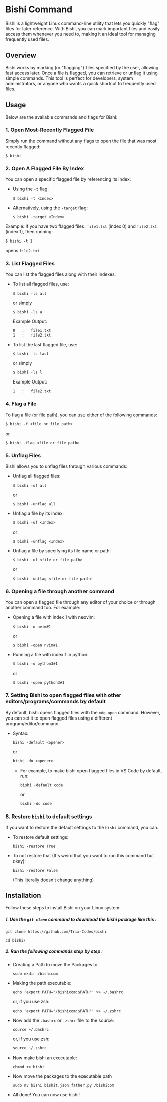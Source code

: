 # Bishi Command

Bishi is a lightweight Linux command-line utility that lets you quickly "flag" files for later reference. With Bishi, you can mark important files and easily access them whenever you need to, making it an ideal tool for managing frequently used files.
## Overview

Bishi works by marking (or "flagging") files specified by the user, allowing fast access later. Once a file is flagged, you can retrieve or unflag it using simple commands. This tool is perfect for developers, system administrators, or anyone who wants a quick shortcut to frequently used files.

## Usage

Below are the available commands and flags for Bishi:

### 1. Open Most-Recently Flagged File

Simply run the command without any flags to open the file that was most recently flagged:

```
$ bishi
```
### 2. Open A Flagged File By Index

You can open a specific flagged file by referencing its index:
- Using the `-t` flag:
    ```
    $ bishi -t <Index>
    ```
- Alternatively, using the `-target` flag:
    ```
    $ bishi -target <Index>
    ```
Example: If you have two flagged files: `file1.txt` (index 0) and `file2.txt` (index 1), then running:

    $ bishi -t 1
opens `file2.txt`

### 3. List Flagged Files

You can list the flagged files along with their indexes:
- To list all flagged files, use:
    ```
    $ bishi -ls all
    ```
    or simply
    ```
    $ bishi -ls a
    ```
    Example Output:
    ```
    0   :   file1.txt
    1   :   file2.txt
    ```
- To list the last flagged file, use:
    ```
    $ bishi -ls last
    ```
    or simply
    ```
    $ bishi -ls l
    ```
    Example Output:
    ```
    1   :   file2.txt
    ```
### 4. Flag a File
To flag a file (or file path), you can use either of the following commands:

    $ bishi -f <file or file path>
or

    $ bishi -flag <file or file path>

### 5. Unflag Files
Bishi allows you to unflag files through various commands:
- Unflag all flagged files:
    ```
    $ bishi -uf all
    ```
    or
    ```
    $ bishi -unflag all
    ```
- Unflag a file by its index:
    ```
    $ bishi -uf <Index>
    ```
    or
    ```
    $ bishi -unflag <Index>
    ```
- Unflag a file by specifying its file name or path:
    ```
    $ bishi -uf <file or file path>
    ```
    or
    ```
    $ bishi -unflag <file or file path>
    ```
### 6. Opening a file through another command
You can open a flagged file through any editor of your choice or through another command too. For example:
- Opening a file with index 1 with neovim:
    ```
    $ bishi -o nvim#1
    ```
    or
    ```
    $ bishi -open nvim#1
    ```
- Running a file with index 1 in python:
    ```
    $ bishi -o python3#1
    ```
    or
    ```
    $ bishi -open python3#1
    ```
### 7. Setting Bishi to open flagged files with other editors/programs/commands by default
By default, bishi opens flagged files with the `xdg-open` command. However, you can set it to open flagged files using a different program/editor/command.
- Syntax:
    ```
    bishi -default <opener>
    ```
    or
    ```
    bishi -do <opener>
    ```
  - For example, to make bishi open flagged files in VS Code by default, run:
    ```
    bishi -default code
    ```
    or
    ```
    bishi -do code
    ```
### 8. Restore `bishi` to default settings
If you want to restore the default settings to the `bishi` command, you can.
- To restore default settings:
    ```
    bishi -restore True
    ```
- To not restore that (It's weird that you want to run this command but okay):
    ```
    bishi -restore False
    ```
    (This literally doesn't change anything)

    



## Installation 
Follow these steps to install Bishi on your Linux system:
##### 1. Use the `git clone` command to download the bishi package like this :
    git clone https://github.com/Trix-Codes/bishi

    cd bishi/

##### 2. Run the following commands step by step :
- Creating a Path to move the Packages to:
    ```
    sudo mkdir /bishicom
    ```
- Making the path executable:
    ```
    echo 'export PATH="/bishicom:$PATH"' >> ~/.bashrc
    ```
    or, if you use zsh:
    ```
    echo 'export PATH="/bishicom:$PATH"' >> ~/.zshrc
    ```
- Now add the `.bashrc` or `.zshrc` file to the source:
    ```
    source ~/.bashrc
    ```
    or, if you use zsh:
    ```
    source ~/.zshrc
    ```
- Now make bishi an executable:
    ```
    chmod +x bishi
    ```
- Now move the packages to the executable path
    ```
    sudo mv bishi bishit.json father.py /bishicom
    ```
- All done! You can now use bishi!
